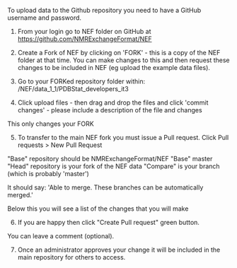 To upload data to the Github repository you need to have a GitHub username and password. 

1. From your login go to NEF folder on GitHub at
https://github.com/NMRExchangeFormat/NEF

2. Create a Fork of NEF by clicking on 'FORK' - this is a copy of the NEF folder at that time. You can make changes to this and then request these changes to be included in NEF (eg upload the example data files).

3. Go to your FORKed repository folder within: 
/NEF/data_1_1/PDBStat_developers_it3

4. Click upload files - then drag and drop the files and click 'commit changes' - please include a description of the file and changes

This only changes your FORK

5. To transfer to the main NEF fork you must issue a Pull request.
Click Pull requests > New Pull Request

"Base" repository should be NMRExchangeFormat/NEF
"Base" master 
"Head" repository is your fork of the NEF data
"Compare" is your branch (which is probably 'master')

It should say:
'Able to merge. These branches can be automatically merged.'

Below this you will see a list of the changes that you will make

6. If you are happy then click "Create Pull request" green button.

You can leave a comment (optional).

7. Once an administrator approves your change it will be included in the main repository for others to access.

